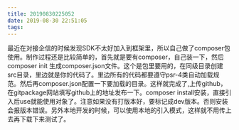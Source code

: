 ```yaml
---
title: 20190830225052
date: 2019-08-30 22:51:05
tags:
---
```

最近在对接企信的时候发现SDK不太好加入到框架里，所以自己做了composer包使用。制作过程还是比较简单的，首先就是要有composer，自己装一下，然后composer init 生成composer.json文件。这个是包里要用的，在同级目录创建src目录，里边就是你的代码了。里边所有的代码都要遵守psr-4类自动加载规范。然后再composer.json配置一下要加载的目录。这样就完成了,上传github，在gitpackage网站填写github上的地址发布一下。composer install安装，直接引入后use就能使用对象了。注意如果没有打版本好，要标记成dev版本。否则安装会报版本错误。另外本地开发的时候，可以使用本地的引入模式，这样就不用传上去再下载下来测试了。
